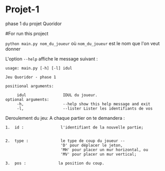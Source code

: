 # Projet-1
phase 1 du projet Quoridor

#For run this project 

`python main.py nom_du_joueur` où `nom_du_joueur` est le nom que l'on veut donner


L'option `--help` affiche le message suivant : 

    usage: main.py [-h] [-l] idul
    
    Jeu Quoridor - phase 1
    
    positional arguments:
    
         idul                IDUL du joueur.
    optional arguments:
         -h,                 --help show this help message and exit
         -l,                 --lister Lister les identifiants de vos





Deroulement du jeu:
A chaque partier on te demandera  : 

    1.  id :                l'identifiant de la nouvelle partie;
    
    
    2.  type :              le type de coup du joueur --
                            'D' pour déplacer le jeton,
                            'MH' pour placer un mur horizontal, ou
                            'MV' pour placer un mur vertical;
                            
    3.  pos :              la position du coup.